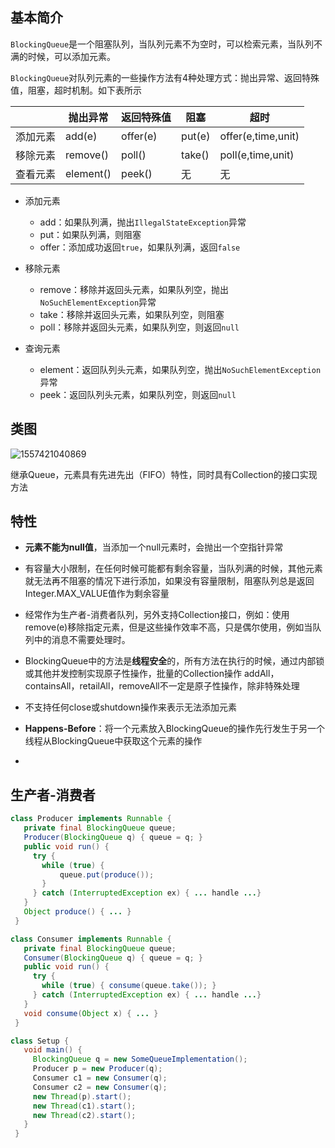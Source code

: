 ## 基本简介

`BlockingQueue`是一个阻塞队列，当队列元素不为空时，可以检索元素，当队列不满的时候，可以添加元素。

`BlockingQueue`对队列元素的一些操作方法有4种处理方式：抛出异常、返回特殊值，阻塞，超时机制。如下表所示

|          | 抛出异常  | 返回特殊值 | 阻塞   | 超时               |
| :------- | --------- | ---------- | ------ | ------------------ |
| 添加元素 | add(e)    | offer(e)   | put(e) | offer(e,time,unit) |
| 移除元素 | remove()  | poll()     | take() | poll(e,time,unit)  |
| 查看元素 | element() | peek()     | 无     | 无                 |

- 添加元素

  - add：如果队列满，抛出`IllegalStateException`异常
  - put：如果队列满，则阻塞
  - offer：添加成功返回`true`，如果队列满，返回`false`

- 移除元素

  - remove：移除并返回头元素，如果队列空，抛出`NoSuchElementException`异常
  - take：移除并返回头元素，如果队列空，则阻塞
  - poll：移除并返回头元素，如果队列空，则返回`null`

- 查询元素

  - element：返回队列头元素，如果队列空，抛出`NoSuchElementException`异常
  - peek：返回队列头元素，如果队列空，则返回`null`

## 类图

![1557421040869](E:\知识笔记\多线程\阻塞队列\BlockingQueue.png)

继承Queue，元素具有先进先出（FIFO）特性，同时具有Collection的接口实现方法

## 特性

- **元素不能为null值**，当添加一个null元素时，会抛出一个空指针异常
- 有容量大小限制，在任何时候可能都有剩余容量，当队列满的时候，其他元素就无法再不阻塞的情况下进行添加，如果没有容量限制，阻塞队列总是返回Integer.MAX_VALUE值作为剩余容量
- 经常作为生产者-消费者队列，另外支持Collection接口，例如：使用remove(e)移除指定元素，但是这些操作效率不高，只是偶尔使用，例如当队列中的消息不需要处理时。
- BlockingQueue中的方法是**线程安全**的，所有方法在执行的时候，通过内部锁或其他并发控制实现原子性操作，批量的Collection操作 addAll，containsAll，retailAll，removeAll不一定是原子性操作，除非特殊处理
- 不支持任何close或shutdown操作来表示无法添加元素
- **Happens-Before**：将一个元素放入BlockingQueue的操作先行发生于另一个线程从BlockingQueue中获取这个元素的操作

- 

## 生产者-消费者

```java
class Producer implements Runnable {
   private final BlockingQueue queue;
   Producer(BlockingQueue q) { queue = q; }
   public void run() {
     try {
       while (true) { 
           queue.put(produce()); 
       }
     } catch (InterruptedException ex) { ... handle ...}
   }
   Object produce() { ... }
 }
```

```java
class Consumer implements Runnable {
   private final BlockingQueue queue;
   Consumer(BlockingQueue q) { queue = q; }
   public void run() {
     try {
       while (true) { consume(queue.take()); }
     } catch (InterruptedException ex) { ... handle ...}
   }
   void consume(Object x) { ... }
 }
```

```java
class Setup {
   void main() {
     BlockingQueue q = new SomeQueueImplementation();
     Producer p = new Producer(q);
     Consumer c1 = new Consumer(q);
     Consumer c2 = new Consumer(q);
     new Thread(p).start();
     new Thread(c1).start();
     new Thread(c2).start();
   }
 }
```

